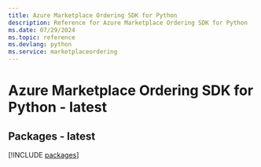 ```yaml
---
title: Azure Marketplace Ordering SDK for Python
description: Reference for Azure Marketplace Ordering SDK for Python
ms.date: 07/29/2024
ms.topic: reference
ms.devlang: python
ms.service: marketplaceordering
---
```

# Azure Marketplace Ordering SDK for Python - latest
## Packages - latest
[!INCLUDE [packages](marketplace-ordering-index.md)]
